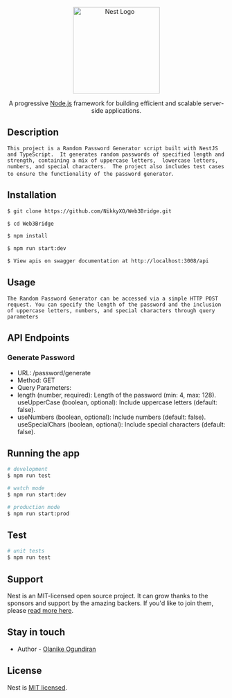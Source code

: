 <p align="center">
  <a href="http://nestjs.com/" target="blank"><img src="https://nestjs.com/img/logo-small.svg" width="200" alt="Nest Logo" /></a>
</p>

[circleci-image]: https://img.shields.io/circleci/build/github/nestjs/nest/master?token=abc123def456
[circleci-url]: https://circleci.com/gh/nestjs/nest

  <p align="center">A progressive <a href="http://nodejs.org" target="_blank">Node.js</a> framework for building efficient and scalable server-side applications.</p>
  
  <!--[![Backers on Open Collective](https://opencollective.com/nest/backers/badge.svg)](https://opencollective.com/nest#backer)
  [![Sponsors on Open Collective](https://opencollective.com/nest/sponsors/badge.svg)](https://opencollective.com/nest#sponsor)-->

## Description

`This project is a Random Password Generator script built with NestJS and TypeScript. 
It generates random passwords of specified length and strength, containing a mix of uppercase letters, 
lowercase letters, numbers, and special characters. 
The project also includes test cases to ensure the functionality of the password generator`.

## Installation

```bash
$ git clone https://github.com/NikkyXO/Web3Bridge.git

$ cd Web3Bridge

$ npm install

$ npm run start:dev

$ View apis on swagger documentation at http://localhost:3008/api

```

## Usage

`The Random Password Generator can be accessed via a simple HTTP POST request. You can specify the length of the password and the inclusion of uppercase letters, numbers, and special characters through query parameters`

## API Endpoints

### Generate Password
 - URL: /password/generate
 - Method: GET
 - Query Parameters:
 - length (number, required): Length of the password (min: 4, max: 128).
useUpperCase (boolean, optional): Include uppercase letters (default: false).
 - useNumbers (boolean, optional): Include numbers (default: false).
useSpecialChars (boolean, optional): Include special characters (default: false).

## Running the app

```bash
# development
$ npm run test

# watch mode
$ npm run start:dev

# production mode
$ npm run start:prod
```

## Test

```bash
# unit tests
$ npm run test

```

## Support

Nest is an MIT-licensed open source project. It can grow thanks to the sponsors and support by the amazing backers. If you'd like to join them, please [read more here](https://docs.nestjs.com/support).

## Stay in touch

- Author - [Olanike Ogundiran](https://olanike.com)

## License

Nest is [MIT licensed](LICENSE).
